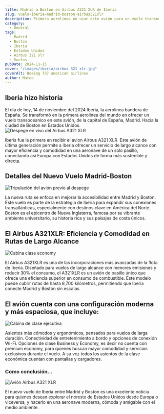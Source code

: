 ```yaml
---
title: Madrid a Boston en Airbus A321 XLR de Iberia
slug: vuelo-iberia-madrid-boston-airbus321xlr
description: Primera aerolinea en usar este avión para un vuelo transoceánico.
category:
  - General
tags:
  - Madrid
  - Boston
  - Iberia
  - Estados Unidos
  - Airbus 321 xlr
  - Vuelos
pubDate: 2024-11-15
cover: "/images/iberia/airbus 321 xlr.jpg"
coverAlt: Boeing 737 american airlines
author: Mateo 
---
```

## Iberia hizo historia
El dia de hoy, 14 de noviembre del 2024 Iberia, la aerolínea bandera de España. Se transformó en la primera aerolinea del mundo en ofrecer un vuelo transoceanico en este avión, de la capital de España, Madrid. Hacia la ciudad de Boston en Estados Unidos.
<img src="/images/iberia/iberia.jpg" alt="Despege en vivo del Airbus A321 XLR">


Iberia fue la primera en recibir el avion Airbus A321 XLR. Este avión de última generación permite a Iberia ofrecer un servicio de largo alcance con mayor eficiencia y comodidad en una aeronave de un solo pasillo, conectando así Europa con Estados Unidos de forma más sostenible y directa.

## Detalles del Nuevo Vuelo Madrid-Boston
<img src="/images/iberia/iberia 3.jpg" alt="Tripulación del avión previo al despege">

La nueva ruta se enfoca en mejorar la accesibilidad entre Madrid y Boston. Este vuelo es parte de la estrategia de Iberia para expandir sus conexiones transatlánticas, especialmente con destinos clave en América del Norte. Boston es el epicentro de Nueva Inglaterra, famosa por su vibrante ambiente universitario, su historia rica y sus paisajes de costa únicos.

## El Airbus A321XLR: Eficiencia y Comodidad en Rutas de Largo Alcance
<img src="/images/iberia/iberia5.jpg" alt="Cabina clase economy">

El Airbus A321XLR es una de las incorporaciones más avanzadas de la flota de Iberia. Diseñado para vuelos de largo alcance con menores emisiones y reducir 30% el consumo, el A321XLR es un avión de pasillo único que ofrece una eficiencia superior en consumo de combustible. Este modelo puede cubrir rutas de hasta 8,700 kilómetros, permitiendo que Iberia conecte Madrid y Boston sin escalas.

## El avión cuenta con una configuración moderna y más espaciosa, que incluye:
<img src="/images/iberia/iberia 4.jpg" alt="Cabina de clase ejecutiva">

Asientos más cómodos y ergonómicos, pensados para vuelos de larga duración.
Conectividad de entretenimiento a bordo y opciones de conexión Wi-Fi.
Opciones de clase Business y Economy, es decir no cuenta con premium economy, para quienes buscan mayor comodidad y servicios exclusivos durante el vuelo.
A su vez todos los asientos de la clase económica cuentan con pantallas y cargadores.


### Como conclusión...
<img src="/images/iberia/iberia2.jpg" alt="Avión Airbus A321 XLR">

El nuevo vuelo de Iberia entre Madrid y Boston es una excelente noticia para quienes desean explorar el noreste de Estados Unidos desde Europa o viceversa, y hacerlo en una aeronave moderna, cómoda y amigable con el medio ambiente.